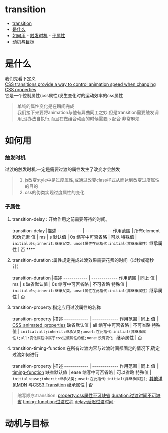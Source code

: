 # transition

- [transition](#transition)
- [是什么](#%E6%98%AF%E4%BB%80%E4%B9%88)
- [如何用](#%E5%A6%82%E4%BD%95%E7%94%A8)
        - [触发时机](#%E8%A7%A6%E5%8F%91%E6%97%B6%E6%9C%BA)
        - [子属性](#%E5%AD%90%E5%B1%9E%E6%80%A7)
- [动机与目标](#%E5%8A%A8%E6%9C%BA%E4%B8%8E%E7%9B%AE%E6%A0%87)

# 是什么  
我们先看下定义  
[CSS transitions provide a way to control animation speed when changing CSS properties](https://developer.mozilla.org/en-US/docs/Web/CSS/CSS_Transitions/Using_CSS_transitions)  
它是一个控制属性(css属性)发生变化时的运动效率的css属性
> 单纯的属性变化是在瞬间完成  
> 我们接下来要将animation与他有异曲同工之妙,但是transition需要触发调用,没办法自执行,而且在做组合动画的时候需要js 配合 非常麻烦

# 如何用  
### 触发时机
 过渡的触发时机:一定是需要过渡的属性发生了改变才会触发 
> 1) js改变style中是过度属性,或通过改变class样式从而达到改变过度属性的目的
> 2) css的伪类实现过度属性的变化

### 子属性
1. transition-delay : 开始作用之前需要等待的时间。<br>     
    transition-delay |描述
    ------------ | -------------
    作用范围        | 所有element和伪元素
    值              | ms \| s 
    默认值          | 0s 
    缩写中可否省略  | 可以
    特殊值          | ``` initial:0s;inherit:继承父类。unset属性在此指代:initial(非继承属性) ```
    继承属性        | 否      ****

2. transition-duration :属性规定完成过渡效果需要花费的时间（以秒或毫秒计）<br>     
    transition-duration |描述
    ------------ | -------------
    作用范围        | 同上
    值              | ms \| s 
     缺省默认值          | 0s 
    缩写中可否省略  | 不可省略
    特殊值          | ``` initial:0s;inherit:继承父类。unset属性在此指代:initial(非继承属性)```
    继承属性        | 否    
3. transition-property:指定应用过渡属性的名称 <br>     
     transition-property |描述
    ------------ | -------------
    作用范围        | 同上
    值              | [CSS_animated_properties](https://developer.mozilla.org/en-US/docs/Web/CSS/CSS_animated_properties)
    缺省默认值          | all 
    缩写中可否省略  | 不可省略
    特殊值          | ``` initial:all;inherit:继承父类;unset:在此指代:initial(非继承属性);all:变化属性中属于css过渡属性的值;none:没有变化  ```
    继承属性        | 否    
4. transition-timing-function:在所有过渡内容与过渡时间都固定的情况下,确定过渡如何进行 <br>     
     transition-property |描述
    ------------ | -------------
    作用范围        | 同上
    值              | [timing-function](https://developer.mozilla.org/zh-CN/docs/Web/CSS/timing-function)
    缺省默认值      | ease 
    缩写中可否省略  | 可以省略
    特殊值          | ``` initial:ease;inherit:继承父类;unset:在此指代:initial(非继承属性);``` [其他详见MDN](https://developer.mozilla.org/zh-CN/docs/Web/CSS/transition-timing-function) 与[CSS3 Transition](https://www.w3cplus.com/content/css3-transition)
    继承属性        | 否  
> 缩写顺序:transition: <property:css属性不可缺省> <duration:过渡时间不可缺省> <timing-function:过渡过程> <delay:延迟过渡时间>;


# 动机与目标 
 








